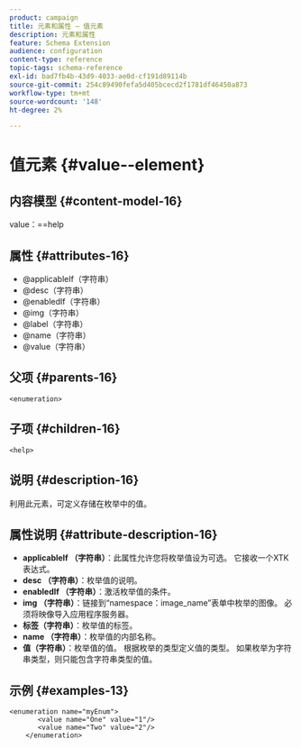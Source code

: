```yaml
---
product: campaign
title: 元素和属性 — 值元素
description: 元素和属性
feature: Schema Extension
audience: configuration
content-type: reference
topic-tags: schema-reference
exl-id: bad7fb4b-43d9-4033-ae0d-cf191d89114b
source-git-commit: 254c89490fefa5d405bcecd2f1781df46450a873
workflow-type: tm+mt
source-wordcount: '148'
ht-degree: 2%

---
```


# 值元素 {#value--element}


## 内容模型 {#content-model-16}

value：==help

## 属性 {#attributes-16}

* @applicableIf（字符串）
* @desc（字符串）
* @enabledIf（字符串）
* @img（字符串）
* @label（字符串）
* @name（字符串）
* @value（字符串）

## 父项 {#parents-16}

`<enumeration>`

## 子项 {#children-16}

`<help>`

## 说明 {#description-16}

利用此元素，可定义存储在枚举中的值。

## 属性说明 {#attribute-description-16}

* **applicableIf （字符串）**：此属性允许您将枚举值设为可选。 它接收一个XTK表达式。
* **desc （字符串）**：枚举值的说明。
* **enabledIf （字符串）**：激活枚举值的条件。
* **img （字符串）**：链接到“namespace：image_name”表单中枚举的图像。 必须将映像导入应用程序服务器。
* **标签（字符串）**：枚举值的标签。
* **name （字符串）**：枚举值的内部名称。
* **值（字符串）**：枚举值的值。 根据枚举的类型定义值的类型。 如果枚举为字符串类型，则只能包含字符串类型的值。

## 示例 {#examples-13}

```
<enumeration name="myEnum">
       <value name="One" value="1"/>
       <value name="Two" value="2"/>
    </enumeration>
```
